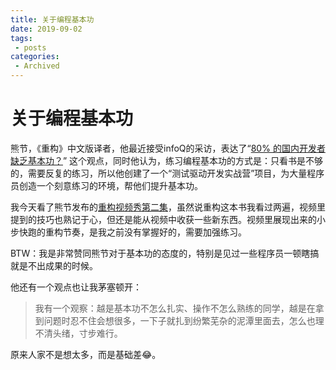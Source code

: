 ```yaml
---
title: 关于编程基本功
date: 2019-09-02
tags:
 - posts
categories: 
 - Archived
---
```

# 关于编程基本功

熊节，《重构》中文版译者，他最近接受infoQ的采访，表达了“[80% 的国内开发者缺乏基本功？](https://zhuanlan.zhihu.com/p/78975920)” 这个观点，同时他认为，练习编程基本功的方式是：只看书是不够的，需要反复的练习，所以他创建了一个“测试驱动开发实战营”项目，为大量程序员创造一个刻意练习的环境，帮他们提升基本功。

我今天看了熊节发布的[重构视频秀第二集](https://zhuanlan.zhihu.com/p/80748271)，虽然说重构这本书我看过两遍，视频里提到的技巧也熟记于心，但还是能从视频中收获一些新东西。视频里展现出来的小步快跑的重构节奏，是我之前没有掌握好的，需要加强练习。

BTW：我是非常赞同熊节对于基本功的态度的，特别是见过一些程序员一顿瞎搞就是不出成果的时候。

他还有一个观点也让我茅塞顿开：

> 我有一个观察：越是基本功不怎么扎实、操作不怎么熟练的同学，越是在拿到问题时忍不住会想很多，一下子就扎到纷繁芜杂的泥潭里面去，怎么也理不清头绪，寸步难行。

原来人家不是想太多，而是基础差😂。


